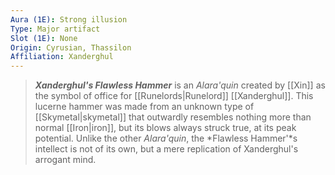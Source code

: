 ```yaml
---
Aura (1E): Strong illusion
Type: Major artifact
Slot (1E): None
Origin: Cyrusian, Thassilon
Affiliation: Xanderghul
---
```


> ***Xanderghul's Flawless Hammer*** is an *Alara'quin* created by [[Xin]] as the symbol of office for [[Runelords|Runelord]] [[Xanderghul]]. This lucerne hammer was made from an unknown type of [[Skymetal|skymetal]] that outwardly resembles nothing more than normal [[Iron|iron]], but its blows always struck true, at its peak potential. Unlike the other *Alara'quin*, the *Flawless Hammer'*s intellect is not of its own, but a mere replication of Xanderghul's arrogant mind.







